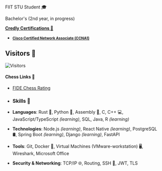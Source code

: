 FIIT STU Student 🎓

Bachelor's (2nd year, in progress)

**[Credly Certifications 🦖](https://www.credly.com/users/andrii-dokaniev)**
- <small>**[Cisco Certified Network Associate (CCNA1)](https://www.credly.com/badges/2141ba35-40e3-42dd-8ee2-159afe3ac39c)**</small>

## Visitors 🦫 
![Visitors](https://visitor-badge.laobi.icu/badge?page_id=AndriiQwq.README.md)

#### Chess Links 🦦
- [FIDE Chess Rating](https://ratings.fide.com/profile/34130632)

- ### Skills 🔧
- **Languages**: Rust 🦀, Python 🐍, Assembly 📝, C, C++ 💻, JavaScript/TypeScript _(learning)_, SQL, Java, R _(learning)_
- **Technologies**: Node.js _(learning)_, React Native _(learning)_, PostgreSQL 🛢️, Spring Boot _(learning)_, Django _(learning)_, FastAPI
- **Tools**: Git, Docker 🐳, Virtual Machines (VMware-workstation) 🖥, Wireshark, Microsoft Office
- **Security & Networking**: TCP/IP 🌐, Routing, SSH 🔐, JWT, TLS
